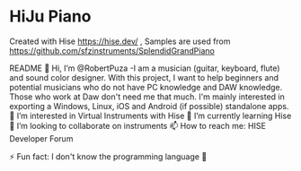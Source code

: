 # HiJu Piano
Created with Hise https://hise.dev/ ,
Samples are used from https://github.com/sfzinstruments/SplendidGrandPiano
 
README
👋 Hi, I’m @RobertPuza
-I am a musician (guitar, keyboard, flute) and sound color designer. With this project, I want to help beginners and potential musicians who do not have PC knowledge and DAW knowledge. Those who work at Daw don't need me that much. I'm mainly interested in exporting a Windows, Linux, iOS and Android (if possible)  standalone apps.
👀 I’m interested in Virtual Instruments with Hise
🌱 I’m currently learning Hise
💞️ I’m looking to collaborate on instruments
📫 How to reach me: HISE Developer Forum
 
⚡ Fun fact: I don't know the programming language 🤭
